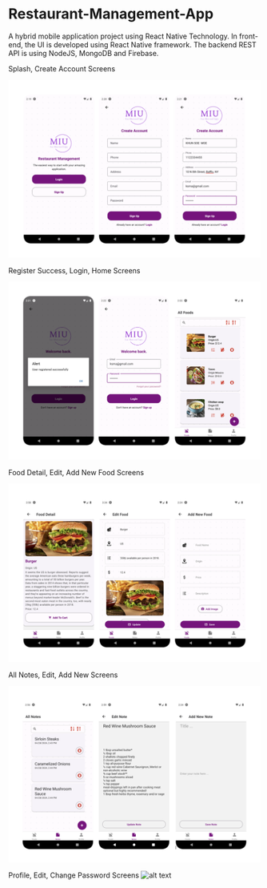 # Restaurant-Management-App

A hybrid mobile application project using React Native Technology. In front-end, the UI is developed using React Native framework. The backend REST API is using NodeJS, MongoDB and Firebase.


Splash, Create Account Screens

![alt text](screens/splash_create_acc.png)

Register Success, Login, Home Screens

![alt text](screens/register_login_home.png)

Food Detail, Edit, Add New Food Screens

![alt text](screens/detail_edit_addnew.png)


All Notes, Edit, Add New Screens

![alt text](screens/notes_edit_add.png)


Profile, Edit, Change Password Screens
![alt text](image.png)